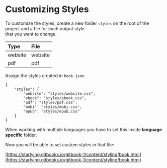 # Customizing Styles

To customize the styles, create a new folder `styles` on the root of the project and a file for each output style  
that you want to change.

| Type | File |
| :--- | :--- |
| website | website |
| pdf | pdf |

Assign the styles created in `book.json`.

```
{
    "styles": {
        "website": "styles/website.css",
        "ebook": "styles/ebook.css",
        "pdf": "styles/pdf.css",
        "mobi": "styles/mobi.css",
        "epub": "styles/epub.css"
    }
}
```

When working with multiple languages you have to set this inside **language specific** folder.

Now you will be able to set custom styles in that file:

[https://starlying.gitbooks.io/gitbook-1/content/styling/book.html](https://starlying.gitbooks.io/gitbook-1/content/styling/book.html)

